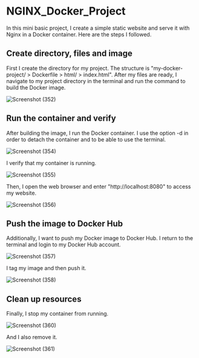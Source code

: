 # NGINX_Docker_Project

In this mini basic project, I create a simple static website and serve it with Nginx in a Docker container. Here are the steps I followed.

## Create directory, files and image

First I create the directory for my project. The structure is "my-docker-project/ > Dockerfile > html/ > index.html". After my files are ready, I navigate to my project directory in the terminal and run the command to build the Docker image.

![Screenshot (352)](https://github.com/user-attachments/assets/57801acc-d335-4c9d-bbe2-dbe17fa66e5a)

## Run the container and verify

After building the image, I run the Docker container. I use the option -d in order to detach the container and to be able to use the terminal.

![Screenshot (354)](https://github.com/user-attachments/assets/0074022a-3718-4eca-a7b0-6cbf9decd9ac)

I verify that my container is running.

![Screenshot (355)](https://github.com/user-attachments/assets/75461d12-2b35-41d5-bad3-2d768bdd297e)

Then, I open the web browser and enter "http://localhost:8080" to access my website.

![Screenshot (356)](https://github.com/user-attachments/assets/39200099-445b-45a2-a15a-6f3eda71039c)

## Push the image to Docker Hub

Additionally, I want to push my Docker image to Docker Hub. I return to the terminal and login to my Docker Hub account.

![Screenshot (357)](https://github.com/user-attachments/assets/bd8a5884-c209-4627-919e-1861d4280d67)

I tag my image and then push it.

![Screenshot (358)](https://github.com/user-attachments/assets/41d8b5dc-ef0d-4ac2-952d-b19ec83d06e6)

## Clean up resources

Finally, I stop my container from running.

![Screenshot (360)](https://github.com/user-attachments/assets/e9302280-3f94-4cd9-9c1c-4d47eaead33c)

And I also remove it.

![Screenshot (361)](https://github.com/user-attachments/assets/d990139b-9a4b-4f7e-b6a6-2398a5304e58)
